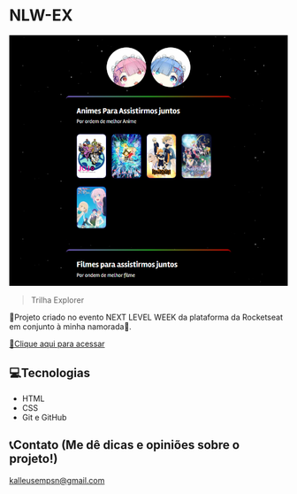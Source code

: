 # NLW-EX 

![preview](./.github/Preview.png)

> Trilha Explorer

🚀Projeto criado no evento NEXT LEVEL WEEK da plataforma da Rocketseat em conjunto à minha namorada🚀.

[🔗Clique aqui para acessar](https://kaakeeilish.github.io/Meu-Site)

## 💻Tecnologias

- HTML
- CSS
- Git e GitHub

## 📞Contato (Me dê dicas e opiniões sobre o projeto!)

kalleusempsn@gmail.com 

